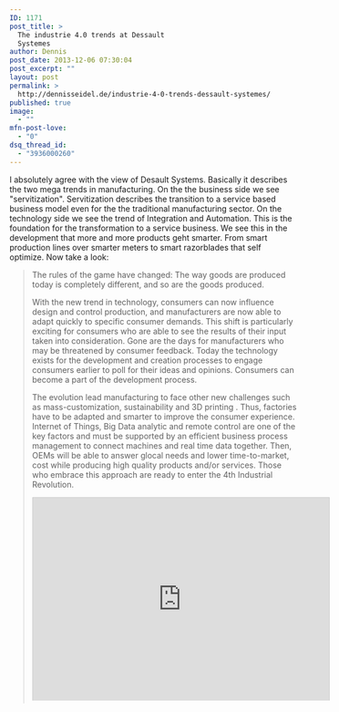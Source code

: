 ```yaml
---
ID: 1171
post_title: >
  The industrie 4.0 trends at Dessault
  Systemes
author: Dennis
post_date: 2013-12-06 07:30:04
post_excerpt: ""
layout: post
permalink: >
  http://dennisseidel.de/industrie-4-0-trends-dessault-systemes/
published: true
image:
  - ""
mfn-post-love:
  - "0"
dsq_thread_id:
  - "3936000260"
---
```

I absolutely agree with the view of Desault Systems. Basically it describes the two mega trends in manufacturing. On the the business side we see "servitization". Servitization describes the transition to a service based business model even for the the traditional manufacturing sector. On the technology side we see the trend of Integration and Automation. This is the foundation for the transformation to a service business. We see this in the development that more and more products geht smarter. From smart production lines over smarter meters to smart razorblades that self optimize. Now take a look:
<blockquote>The rules of the game have changed: The way goods are produced today is completely different, and so are the goods produced.

With the new trend in technology, consumers can now influence design and control production, and manufacturers are now able to adapt quickly to specific consumer demands. This shift is particularly exciting for consumers who are able to see the results of their input taken into consideration. Gone are the days for manufacturers who may be threatened by consumer feedback. Today the technology exists for the development and creation processes to engage consumers earlier to poll for their ideas and opinions. Consumers can become a part of the development process.

The evolution lead manufacturing to face other new challenges such as mass-customization, sustainability and 3D printing . Thus, factories have to be adapted and smarter to improve the consumer experience. Internet of Things, Big Data analytic and remote control are one of the key factors and must be supported by an efficient business process management to connect machines and real time data together. Then, OEMs will be able to answer glocal needs and lower time-to-market, cost while producing high quality products and/or services. Those who embrace this approach are ready to enter the 4th Industrial Revolution.

<iframe style="border: 1px solid #CCC; border-width: 1px 1px 0; margin-bottom: 5px;" src="http://www.slideshare.net/slideshow/embed_code/28626426?rel=0" height="356" width="520" allowfullscreen="" frameborder="0" marginwidth="0" marginheight="0" scrolling="no"></iframe></blockquote>
<div style="margin-bottom: 5px;"></div>
